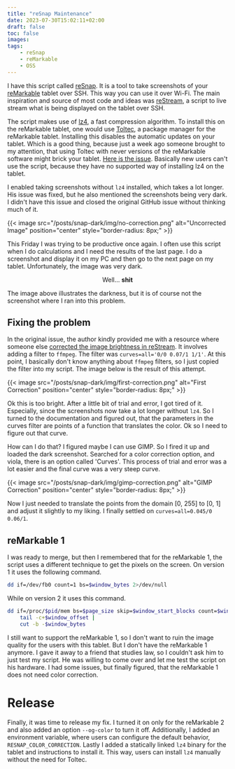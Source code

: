 ```yaml
---
title: "reSnap Maintenance"
date: 2023-07-30T15:02:11+02:00
draft: false
toc: false
images:
tags: 
    - reSnap
    - reMarkable
    - OSS
---
```


I have this script called [reSnap](https://github.com/cloudsftp/reSnap).
It is a tool to take screenshots of your [reMarkable](https://remarkable.com/) tablet over SSH.
This way you can use it over Wi-Fi.
The main inspiration and source of most code and ideas was [reStream](https://github.com/rien/reStream), a script to live stream what is being displayed on the tablet over SSH.

The script makes use of [lz4](https://github.com/lz4/lz4), a fast compression algorithm.
To install this on the reMarkable tablet, one would use [Toltec](https://toltec-dev.org/), a package manager for the reMarkable tablet.
Installing this disables the automatic updates on your tablet.
Which is a good thing, because just a week ago someone brought to my attention, that using Toltec with never versions of the reMarkable software might brick your tablet.
[Here is the issue](https://github.com/cloudsftp/reSnap/issues/12).
Basically new users can't use the script, because they have no supported way of installing lz4 on the tablet.

I enabled taking screenshots without `lz4` installed, which takes a lot longer.
His issue was fixed, but he also mentioned the screenshots being very dark.
I didn't have this issue and closed the original GitHub issue without thinking much of it.

{{< image src="/posts/snap-dark/img/no-correction.png" alt="Uncorrected Image" position="center" style="border-radius: 8px;" >}}

This Friday I was trying to be productive once again.
I often use this script when I do calculations and I need the results of the last page.
I do a screenshot and display it on my PC and then go to the next page on my tablet.
Unfortunately, the image was very dark.

<p style='text-align: center;'> Well... <b> shit </b> </p>

The image above illustrates the darkness, but it is of course not the screenshot where I ran into this problem.

## Fixing the problem

In the original issue, the author kindly provided me with a resource where someone else [corrected the image brightness in reStream](https://github.com/rien/reStream/pull/92).
It involves adding a filter to `ffmpeg`.
The filter was `curves=all='0/0 0.07/1 1/1'`.
At this point, I basically don't know anything about `ffmpeg` filters, so I just copied the filter into my script.
The image below is the result of this attempt.

{{< image src="/posts/snap-dark/img/first-correction.png" alt="First Correction" position="center" style="border-radius: 8px;" >}}

Ok this is too bright.
After a little bit of trial and error, I got tired of it.
Especially, since the screenshots now take a lot longer without `lz4`.
So I turned to the documentation and figured out, that the parameters in the curves filter are points of a function that translates the color.
Ok so I need to figure out that curve.

How can I do that?
I figured maybe I can use GIMP.
So I fired it up and loaded the dark screenshot.
Searched for a color correction option, and viola, there is an option called 'Curves'.
This process of trial and error was a lot easier and the final curve was a very steep curve.

{{< image src="/posts/snap-dark/img/gimp-correction.png" alt="GIMP Correction" position="center" style="border-radius: 8px;" >}}

Now I just needed to translate the points from the domain [0, 255] to [0, 1] and adjust it slightly to my liking.
I finally settled on `curves=all=0.045/0 0.06/1`.

## reMarkable 1

I was ready to merge, but then I remembered that for the reMarkable 1, the script uses a different technique to get the pixels on the screen.
On version 1 it uses the following command.

```bash
dd if=/dev/fb0 count=1 bs=$window_bytes 2>/dev/null
```

While on version 2 it uses this command.

```bash
dd if=/proc/$pid/mem bs=$page_size skip=$window_start_blocks count=$window_length_blocks 2>/dev/null |
    tail -c+$window_offset |
    cut -b -$window_bytes
```

I still want to support the reMarkable 1, so I don't want to ruin the image quality for the users with this tablet.
But I don't have the reMarkable 1 anymore.
I gave it away to a friend that studies law, so I couldn't ask him to just test my script.
He was willing to come over and let me test the script on his hardware.
I had some issues, but finally figured, that the reMarkable 1 does not need color correction.

# Release

Finally, it was time to release my fix.
I turned it on only for the reMarkable 2 and also added an option `--og-color` to turn it off.
Additionally, I added an environment variable, where users can configure the default behavior, `RESNAP_COLOR_CORRECTION`.
Lastly I added a statically linked `lz4` binary for the tablet and instructions to install it.
This way, users can install `lz4` manually without the need for Toltec.

